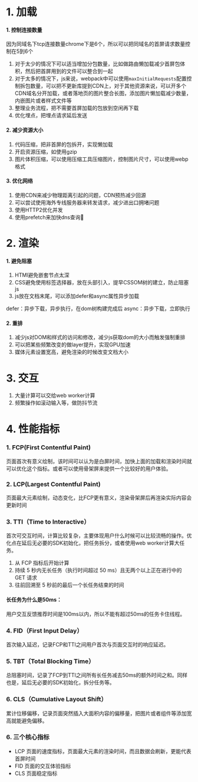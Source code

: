 # 1. 加载
#### 1. 控制连接数量
因为同域名下tcp连接数量chrome下是6个，所以可以把同域名的首屏请求数量控制在5到6个
1. 对于太少的情况下可以适当增加分包数量，比如做路由懒加载减少首屏包体积，然后把首屏用到的文件可以整合到一起
2. 对于太多的情况下，js来说，webpack中可以使用`maxInitialRequests`配置控制拆包数量，可以把不更新库提到CDN上，对于其他资源来说，可以开多个CDN域名分开加载，或者落地页的图片整合长图，添加图片懒加载减少数量，内嵌图片或者样式文件等
3. 整理业务流程，把不需要首屏加载的包放到空闲再下载
4. 优化埋点，把埋点请求延后发送
#### 2. 减少资源大小
1. 代码压缩，把非首屏的包拆开，实现懒加载
2. 开启资源压缩，如使用gzip
3. 图片体积压缩，可以使用压缩工具压缩图片，控制图片尺寸，可以使用webp格式
#### 3. 优化网络
1. 使用CDN来减少物理距离引起的问题，CDN预热减少回源
2. 可以尝试使用海外专线服务器来转发请求，减少进出口拥堵问题
3. 使用HTTP2优化并发
4. 使用prefetch来加快dns查询

# 2. 渲染
#### 1. 避免阻塞
1. HTMl避免嵌套节点太深
2. CSS避免使用标签选择器，放在头部引入，提早CSSOM树的建立，防止阻塞js
3. js放在文档末尾，可以添加defer和async属性异步加载

defer：异步下载，异步执行，在dom树构建完成后
async：异步下载，立即执行
#### 2. 重排
1. 减少js对DOM和样式的访问和修改，减少js获取dom的大小而触发强制重排
2. 可以把某些频繁改变的做layer提升，实现GPU加速
3. 媒体元素设置宽高，避免渲染的时候改变文档大小

# 3. 交互
1. 大量计算可以交给web worker计算
2. 频繁操作如滚动输入等，做防抖节流

# 4. 性能指标
### 1. FCP(First Contentful Paint)
页面首次有意义绘制，该时间可以认为是白屏时间，加快上面的加载和渲染时间就可以优化这个指标。或者可以使用骨架屏来提供一个比较好的用户体验。
### 2. LCP(Largest Contentful Paint)
页面最大元素绘制，动态变化，比FCP更有意义，渲染骨架屏后再渲染实际内容会更新时间
### 3. TTI（Time to Interactive）
首次可交互时间，计算比较复杂，主要体现用户什么时候可以比较流畅的操作。优化点在延后无必要的SDK初始化，把任务拆分，或者使用web worker计算大任务。
1. 从 FCP 指标后开始计算
2. 持续 5 秒内无长任务（执行时间超过 50 ms）且无两个以上正在进行中的 GET 请求
3. 往前回溯至 5 秒前的最后一个长任务结束的时间
#### 长任务为什么是50ms：
用户交互反馈推荐时间是100ms以内，所以不能有超过50ms的任务卡住线程。
### 4. FID（First Input Delay）
首次输入延迟，记录FCP和TTI之间用户首次与页面交互时的响应延迟。
### 5. TBT（Total Blocking Time）
总阻塞时间，记录了FCP到TTI之间所有长任务减去50ms的额外时间之和。同样也是，延后无必要的SDK初始化，拆分任务等。
### 6. CLS（Cumulative Layout Shift）
累计位移偏移，记录页面突然插入大面积内容的偏移量，把图片或者组件等添加宽高就能避免偏移。
### 6. 三个核心指标
- LCP 页面的速度指标，页面最大元素的渲染时间，而且数据会刷新，更能代表首屏时间
- FID 页面的交互体验指标
- CLS 页面稳定指标
